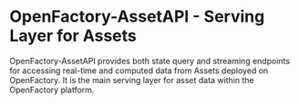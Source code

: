 # OpenFactory-AssetAPI - Serving Layer for Assets
OpenFactory-AssetAPI provides both state query and streaming endpoints for accessing real-time and computed data from Assets deployed on OpenFactory. It is the main serving layer for asset data within the OpenFactory platform.